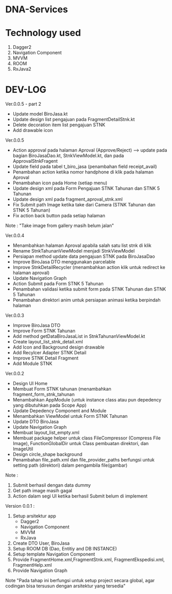 # DNA-Services

# Technology used

1. Dagger2
2. Navigation Component
3. MVVM
4. ROOM
5. RxJava2

# DEV-LOG
Ver.0.0.5 - part 2
- Update model BiroJasa.kt
- Update design list pengajuan pada FragmentDetailStnk.kt
- Delete decoration item list pengajuan STNK
- Add drawable icon

Ver.0.0.5
- Action approval pada halaman Aproval (Approve/Reject)
  --> update pada bagian BiroJasaDao.kt, StnkViewModel.kt, dan pada ApprovalStnkFragent
- Update field pada tabel t_biro_jasa (penambahan field receipt_avail)
- Penambahan action ketika nomor handphone di klik pada halaman Aproval
- Penambahan icon pada Home (setiap menu)
- Update design xml pada Form Pengajuan STNK Tahunan dan STNK 5 Tahunan
- Update design xml pada fragment_aproval_stnk.xml
- Fix Submit path Image ketika take dari Camera (STNK Tahunan dan STNK 5 Tahunan)
- Fix action back button pada setiap halaman

Note : "Take image from gallery masih belum jalan"

Ver.0.0.4
- Menambahkan halaman Aproval apabila salah satu list stnk di klik
- Rename StnkTahunanViewModel menjadi StnkViewModel
- Persiapan method update data pengajuan STNK pada BiroJasaDao
- Improve BiroJasa DTO menggunakan parcelable
- Improve StnkDetailRecycler (menambahkan action klik untuk redirect ke halaman aproval)
- Update Navigation Graph
- Action Submit pada Form STNK 5 Tahunan
- Penambahan validasi ketika submit form pada STNK Tahunan dan STNK 5 Tahunan
- Penambahan direktori anim untuk persiapan animasi ketika berpindah halaman


Ver.0.0.3
- Improve BiroJasa DTO
- Improve Form STNK Tahunan
- Add method getDataBiroJasaList in StnkTahunanViewModel.kt
- Create layout_list_stnk_detail.xml
- Add Icon and Background design drawable
- Add Recylcer Adapter STNK Detail
- Improve STNK Detail Fragment
- Add Module STNK

Ver.0.0.2
- Design UI Home 
- Membuat Form STNK tahunan (menambahkan fragment_form_stnk_tahunan
- Menambahkan AppModule (untuk instance class atau pun depedency yang dibutuhkan pada Scope App)
- Update Depedency Component and Module
- Menambahkan ViewModel untuk Form STNK Tahunan
- Update DTO BiroJasa
- Update Navigation Graph
- Membuat layout_list_empty.xml
- Membuat package helper untuk class FileCompressor (Compress File Image), FunctionGlobalDir untuk Class pembuatan direktori, dan ImageUtil
- Design circle_shape background
- Penambahan file_path.xml dan file_provider_paths berfungsi untuk setting path (direktori) dalam pengambila file(gambar)

Note : 
1. Submit berhasil dengan data dummy
2. Get path image masih gagal
3. Action dalam segi UI ketika berhasil Submit belum di implement


Version 0.0.1 :
1. Setup arsitektur app
   - Dagger2
   - Navigation Component
   - MVVM
   - RxJava
2. Create DTO User, BiroJasa
3. Setup ROOM DB (Dao, Entitiy and DB INSTANCE)
4. Setup template Navigation Component
5. Provide FragmentHome.xml,FragmentStnk.xml, FragmentEkspedisi.xml, FragmentHelp.xml
6. Provide Navigation Graph

Note "Pada tahap ini berfungsi untuk setup project secara global, agar codingan bisa tersusun dengan arsitektur yang tersedia"

